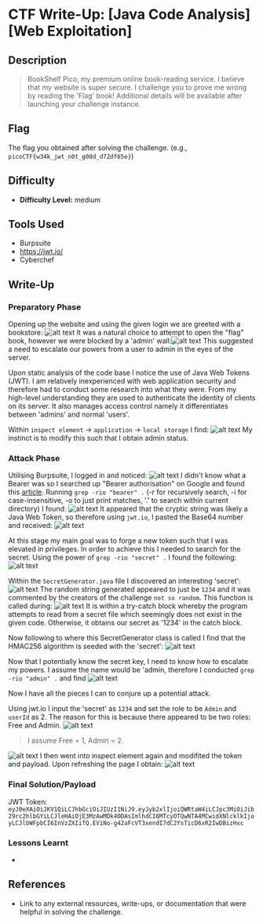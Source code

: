 # CTF Write-Up: [Java Code Analysis][Web Exploitation]

## Description
> BookShelf Pico, my premium online book-reading service.
I believe that my website is super secure. I challenge you to prove me wrong by reading the 'Flag' book!
Additional details will be available after launching your challenge instance.


## Flag
The flag you obtained after solving the challenge. (e.g., `picoCTF{w34k_jwt_n0t_g00d_d72df65e}`)

## Difficulty
- **Difficulty Level:** medium

## Tools Used
- Burpsuite
- https://jwt.io/
- Cyberchef

## Write-Up

### Preparatory Phase
Opening up the website and using the given login we are greeted with a bookstore: ![alt text](images/image.png)
It was a natural choice to attempt to open the "flag" book, however we were blocked by a 'admin' wall:![alt text](images/image-1.png) This suggested a need to escalate our powers from a user to admin in the eyes of the server. 

Upon static analysis of the code base I notice the use of Java Web Tokens (JWT). I am relatively inexperienced with web application security and therefore had to conduct some research into what they were. From my high-level understanding they are used to authenticate the identity of clients on its server. It also manages access control namely it differentiates between 'admins' and normal 'users'.

Within `inspect element` $\rightarrow$ `application` $\rightarrow$ `local storage` I find: ![alt text](images/image-10.png)
My instinct is to modify this such that I obtain admin status.

### Attack Phase
Utilising Burpsuite, I logged in and noticed:
![alt text](images/image-2.png)
I didn't know what a Bearer was so I searched up "Bearer authorisation" on Google and found this [article](#https://medium.com/@arunchaitanya/wtf-is-bearer-token-an-in-depth-explanation-60695b581928). Running `grep -rio "bearer" .` (-r for recursively search, -i for case-insensitive, -o to just print matches, '.' to search within current directory) I found: 
![alt text](images/image-3.png)
It appeared that the cryptic string was likely a Java Web Token, so therefore using `jwt.io`, I pasted the Base64 number and received: ![alt text](images/image-4.png)

At this stage my main goal was to forge a new token such that I was elevated in privileges. In order to achieve this I needed to search for the secret. Using the power of `grep -rio "secret" .` I found the following: ![alt text](images/image-5.png) 

Within the `SecretGenerator.java` file I discovered an interesting 'secret': ![alt text](image-6.png) The random string generated appeared to just be `1234` and it was commented by the creators of the challenge `not so random`. This function is called during: ![alt text](images/image-8.png)
It is within a try-catch block whereby the program attempts to read from a secret file which seemingly does not exist in the given code. Otherwise, it obtains our secret as '1234' in the catch block. 

Now following to where this SecretGenerator class is called I find that the HMAC256 algorithm is seeded with the 'secret': ![alt text](images/image-7.png)

Now that I potentially know the secret key, I need to know how to escalate my powers. I assume the name would be 'admin, therefore I conducted `grep -rio "admin" .` and find ![alt text](images/image-9.png)

Now I have all the pieces I can to conjure up a potential attack. 

Using jwt.io I input the 'secret' as `1234` and set the role to be `Admin` and `userId` as 2. The reason for this is because there appeared to be two roles: Free and Admin. 
![alt text](images/image-13.png)
> I assume Free = 1, Admin = 2.

![alt text](images/image-14.png)
I then went into inspect element again and modifited the token and payload. Upon refreshing the page I obtain: 
![alt text](images/image-12.png)
### Final Solution/Payload
JWT Token: `eyJ0eXAiOiJKV1QiLCJhbGciOiJIUzI1NiJ9.eyJyb2xlIjoiQWRtaW4iLCJpc3MiOiJib29rc2hlbGYiLCJleHAiOjE3MzAwMDk4ODAsImlhdCI6MTcyOTQwNTA4MCwidXNlcklkIjoyLCJlbWFpbCI6InVzZXIifQ.EViNo-g42aFcVT3xendI7dC2YsTicD6xR2IwDBizHxc`

### Lessons Learnt
- 
## References
- Link to any external resources, write-ups, or documentation that were helpful in solving the challenge.

